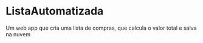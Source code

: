 # ListaAutomatizada
 Um web app que cria uma lista de compras, que calcula o valor total e salva na nuvem
